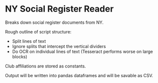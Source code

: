 # NY Social Register Reader

Breaks down social register documents from NY.

Rough outline of script structure:
- Split lines of text
- Ignore splits that intercept the vertical dividers
- Do OCR on individual lines of text (Tesseract performs worse on large blocks)

Club affiliations are stored as constants.

Output will be written into pandas dataframes and will be savable as CSV.
